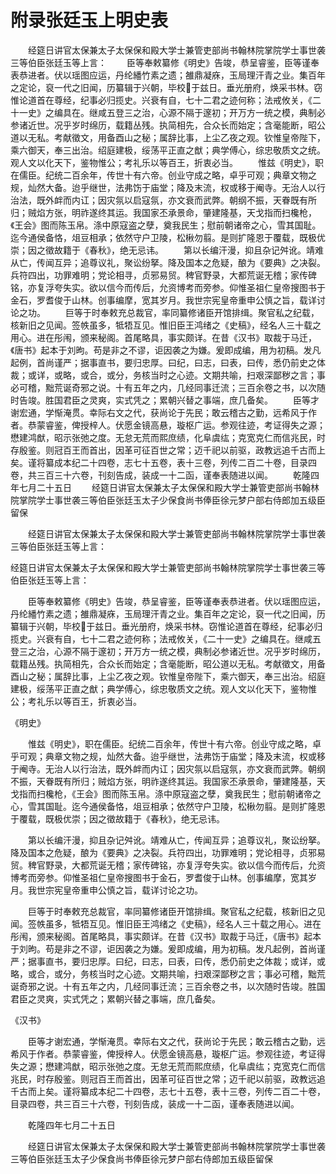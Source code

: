 # 附录张廷玉上明史表

　　经筵日讲官太保兼太子太保保和殿大学士兼管吏部尚书翰林院掌院学士事世袭三等伯臣张廷玉等上言： 　　臣等奉敕纂修《明史》告竣，恭呈睿鉴，臣等谨奉表恭进者。伏以瑶图应运，丹纶繙竹素之遗；雒鼎凝庥，玉局理汗青之业。集百年之定论，裒一代之旧闻，历纂辑于兴朝，毕校于兹日。垂光册府，焕采书林。窃惟论道首在尊经，纪事必归揽史。兴衰有自，七十二君之迹何称；法戒攸关，《二十一史》之编具在。继咸五登三之治，心源不隔于邃初；开万方一统之模，典制必参诸近世。况乎岁时绵历，载籍丛残。执简相先，合众长而始定；含毫能断，昭公道以无私。考献徵文，用备酉山之秘；属辞比事，上尘乙夜之观。钦惟皇帝陛下，乘六御天，奉三出治。绍庭建极，绥荡平正直之猷；典学傅心，综忠敬质文之统。观人文以化天下，鉴物惟公；考礼乐以等百王，折衷必当。 　　惟兹《明史》，职在儒臣。纪统二百余年，传世十有六帝。创业守成之略，卓乎可观；典章文物之规，灿然大备。迨乎继世，法弗饬于庙堂；降及末流，权或移于阉寺。无治人以行治法，既外衅而内讧；因灾氛以启寇氛，亦文衰而武弊。朝纲不振，天眷既有所归；贼焰方张，明祚遂终其运。我国家丕承景命，肇建隆基，天戈指而扫欃枪，《王会》图而陈玉帛。涤中原寇盗之孽，奠我民生；慰前朝诸帝之心，雪其国耻。迄今通侯备恪，俎豆相承；依然守户卫陵，松楸勿翦。是则扩隆恩于覆载，既极优崇；因之徵故籍于《春秋》，绝无忌讳。 　　第以长编汗漫，抑且杂记舛讹。靖难从亡，传闻互异；追尊议礼，聚讼纷拏。降及国本之危疑，酿为《要典》之决裂。兵符四出，功罪难明；党论相寻，贞邪易贸。稗官野录，大都荒诞无稽；家传碑铭，亦复浮夸失实。欲以信今而传后，允资博考而旁参。仰惟圣祖仁皇帝搜图书于金石，罗耆俊于山林。创事编摩，宽其岁月。我世宗宪皇帝重申公慎之旨，载详讨论之功。 　　巨等于时奉敕充总裁官，率同纂修诸臣开馆排缉。聚官私之纪载，核新旧之见闻。签帙虽多，牴牾互见。惟旧臣王鸿绪之《史稿》，经名人三十载之用心。进在彤闱，颁来秘阁。首尾略具，事实颇详。在昔《汉书》取裁于马迁，《唐书》起本于刘昫。苟是非之不谬，讵因袭之为嫌。爰即成编，用为初稿。发凡起例，首尚谨严；据事直书，要归忠厚。曰纪，曰志，曰表，曰传，悉仍前史之体裁；或详，或略，或合，或分，务核当时之心迹。文期共喻，扫艰深鄙秽之言；事必可稽，黜荒诞奇邪之说。十有五年之内，几经同事迁流；三百余卷之书，以次随时告竣。胜国君臣之灵爽，实式凭之；累朝兴替之事端，庶几备矣。 　　臣等才谢宏通，学惭淹贯。幸际右文之代，获尚论于先民；敢云稽古之勤，远希风于作者。恭蒙睿鉴，俾授梓人。伏愿金镜高悬，璇枢广运。参观往迹，考证得失之源；懋建鸿猷，昭示张弛之度。无怠无荒而熙庶绩，化阜虞纮；克宽克仁而信兆民，时存殷鉴。则冠百王而首出，因革可征百世之常；迈千祀以前驱，政教远追千古而上矣。谨将纂成本纪二十四卷，志七十五卷，表十三卷，列传二百二十卷，目录四卷，共三百三十六卷，刊刻告成，装成一十二函，谨奉表随进以闻。 　　乾隆四年七月二十五日 　　经筵日讲官太保兼太子太保保和殿大学士兼管吏部尚书翰林院掌院学士事世袭三等伯臣张廷玉太子少保食尚书俸臣徐元梦户部右侍郎加五级臣留保

　　经筵日讲官太保兼太子太保保和殿大学士兼管吏部尚书翰林院掌院学士事世袭三等伯臣张廷玉等上言：

经筵日讲官太保兼太子太保保和殿大学士兼管吏部尚书翰林院掌院学士事世袭三等伯臣张廷玉等上言：

　　臣等奉敕纂修《明史》告竣，恭呈睿鉴，臣等谨奉表恭进者。伏以瑶图应运，丹纶繙竹素之遗；雒鼎凝庥，玉局理汗青之业。集百年之定论，裒一代之旧闻，历纂辑于兴朝，毕校于兹日。垂光册府，焕采书林。窃惟论道首在尊经，纪事必归揽史。兴衰有自，七十二君之迹何称；法戒攸关，《二十一史》之编具在。继咸五登三之治，心源不隔于邃初；开万方一统之模，典制必参诸近世。况乎岁时绵历，载籍丛残。执简相先，合众长而始定；含毫能断，昭公道以无私。考献徵文，用备酉山之秘；属辞比事，上尘乙夜之观。钦惟皇帝陛下，乘六御天，奉三出治。绍庭建极，绥荡平正直之猷；典学傅心，综忠敬质文之统。观人文以化天下，鉴物惟公；考礼乐以等百王，折衷必当。

《明史》

　　惟兹《明史》，职在儒臣。纪统二百余年，传世十有六帝。创业守成之略，卓乎可观；典章文物之规，灿然大备。迨乎继世，法弗饬于庙堂；降及末流，权或移于阉寺。无治人以行治法，既外衅而内讧；因灾氛以启寇氛，亦文衰而武弊。朝纲不振，天眷既有所归；贼焰方张，明祚遂终其运。我国家丕承景命，肇建隆基，天戈指而扫欃枪，《王会》图而陈玉帛。涤中原寇盗之孽，奠我民生；慰前朝诸帝之心，雪其国耻。迄今通侯备恪，俎豆相承；依然守户卫陵，松楸勿翦。是则扩隆恩于覆载，既极优崇；因之徵故籍于《春秋》，绝无忌讳。

　　第以长编汗漫，抑且杂记舛讹。靖难从亡，传闻互异；追尊议礼，聚讼纷拏。降及国本之危疑，酿为《要典》之决裂。兵符四出，功罪难明；党论相寻，贞邪易贸。稗官野录，大都荒诞无稽；家传碑铭，亦复浮夸失实。欲以信今而传后，允资博考而旁参。仰惟圣祖仁皇帝搜图书于金石，罗耆俊于山林。创事编摩，宽其岁月。我世宗宪皇帝重申公慎之旨，载详讨论之功。

　　巨等于时奉敕充总裁官，率同纂修诸臣开馆排缉。聚官私之纪载，核新旧之见闻。签帙虽多，牴牾互见。惟旧臣王鸿绪之《史稿》，经名人三十载之用心。进在彤闱，颁来秘阁。首尾略具，事实颇详。在昔《汉书》取裁于马迁，《唐书》起本于刘昫。苟是非之不谬，讵因袭之为嫌。爰即成编，用为初稿。发凡起例，首尚谨严；据事直书，要归忠厚。曰纪，曰志，曰表，曰传，悉仍前史之体裁；或详，或略，或合，或分，务核当时之心迹。文期共喻，扫艰深鄙秽之言；事必可稽，黜荒诞奇邪之说。十有五年之内，几经同事迁流；三百余卷之书，以次随时告竣。胜国君臣之灵爽，实式凭之；累朝兴替之事端，庶几备矣。

《汉书》

　　臣等才谢宏通，学惭淹贯。幸际右文之代，获尚论于先民；敢云稽古之勤，远希风于作者。恭蒙睿鉴，俾授梓人。伏愿金镜高悬，璇枢广运。参观往迹，考证得失之源；懋建鸿猷，昭示张弛之度。无怠无荒而熙庶绩，化阜虞纮；克宽克仁而信兆民，时存殷鉴。则冠百王而首出，因革可征百世之常；迈千祀以前驱，政教远追千古而上矣。谨将纂成本纪二十四卷，志七十五卷，表十三卷，列传二百二十卷，目录四卷，共三百三十六卷，刊刻告成，装成一十二函，谨奉表随进以闻。

　　乾隆四年七月二十五日

　　经筵日讲官太保兼太子太保保和殿大学士兼管吏部尚书翰林院掌院学士事世袭三等伯臣张廷玉太子少保食尚书俸臣徐元梦户部右侍郎加五级臣留保